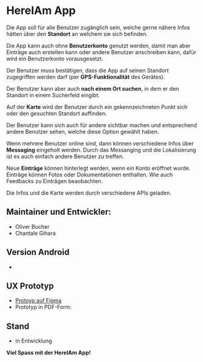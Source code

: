 # HereIAm App

Die App soll für alle Benutzer zugänglich sein, welche gerne nähere Infos hätten über den **Standort** an welchem sie sich befinden. 

Die App kann auch ohne **Benutzerkonto** genutzt werden, damit man aber Einträge auch erstellen kann oder andere Benutzer anschreiben kann, dafür wird ein Benutzerkonto vorausgesetzt.

Der Benutzer muss bestätigen, dass die App auf seinen Standort zugegriffen werden darf (per **GPS-Funktionalität** des Gerätes).

Der Benutzer kann aber auch **nach einem Ort suchen**, in dem er den Standort in einem Sucherfeld eingibt.

Auf der **Karte** wird der Benutzer durch ein gekennzeichneten Punkt sich oder den gesuchten Standort auffinden.

Der Benutzer kann sich auch für andere sichtbar machen und entsprechend andere Benutzer sehen, welche diese Option gewählt haben.

Wenn mehrere Benutzer online sind, dann können verschiedene Infos über **Messaging** eingeholt werden. Durch das Messanging und die Lokalisierung ist es auch einfach andere Benutzer zu treffen.

Neue **Einträge** können hinterlegt werden, wenn ein Konto eröffnet wurde. Einträge können Fotos oder Dokumentationen enthalten. Wie auch Feedbacks zu Einträgen beaobachten.

Die Infos und die Karte werden durch verschiedene APIs geladen.

## Maintainer und Entwickler:
* Oliver Bucher
* Chantale Gihara

## Version Android
* 

## UX Prototyp
* [Protoyp auf Figma](https://www.figma.com/file/kk7H5Raohw7Poz1LbycVk8/HereIAm?node-id=0%3A1)
* Prototyp in PDF-Form: 


## Stand
* in Entwicklung

**Viel Spass mit der HereIAm App!**